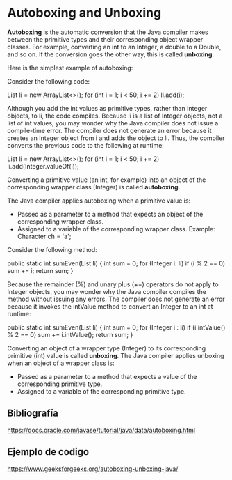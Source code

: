 # Autoboxing and Unboxing

**Autoboxing** is the automatic conversion that the Java compiler makes between the primitive types and their corresponding object wrapper classes. For example, converting an int to an Integer, a double to a Double, and so on. 
If the conversion goes the other way, this is called **unboxing**.

Here is the simplest example of autoboxing:

Consider the following code:

List<Integer> li = new ArrayList<>();
for (int i = 1; i < 50; i += 2)
    li.add(i);

Although you add the int values as primitive types, rather than Integer objects, to li, the code compiles. Because li is a list of Integer objects, not a list of int values, you may wonder why the Java compiler does not issue a compile-time error. The compiler does not generate an error because it creates an Integer object from i and adds the object to li. Thus, the compiler converts the previous code to the following at runtime:

List<Integer> li = new ArrayList<>();
for (int i = 1; i < 50; i += 2)
    li.add(Integer.valueOf(i));
    
Converting a primitive value (an int, for example) into an object of the corresponding wrapper class (Integer) is called **autoboxing**. 

The Java compiler applies autoboxing when a primitive value is:
   * Passed as a parameter to a method that expects an object of the corresponding wrapper class.
   * Assigned to a variable of the corresponding wrapper class.
		Example: Character ch = 'a';

Consider the following method:

public static int sumEven(List<Integer> li) {
    int sum = 0;
    for (Integer i: li)
        if (i % 2 == 0)
            sum += i;
        return sum;
}

Because the remainder (%) and unary plus (+=) operators do not apply to Integer objects, you may wonder why the Java compiler compiles the method without issuing any errors. The compiler does not generate an error because it invokes the intValue method to convert an Integer to an int at runtime:

public static int sumEven(List<Integer> li) {
    int sum = 0;
    for (Integer i : li)
        if (i.intValue() % 2 == 0)
            sum += i.intValue();
        return sum;
}

Converting an object of a wrapper type (Integer) to its corresponding primitive (int) value is called **unboxing**. 
The Java compiler applies unboxing when an object of a wrapper class is:

   * Passed as a parameter to a method that expects a value of the corresponding primitive type.
   * Assigned to a variable of the corresponding primitive type.

## Bibliografía
https://docs.oracle.com/javase/tutorial/java/data/autoboxing.html

## Ejemplo de codigo
https://www.geeksforgeeks.org/autoboxing-unboxing-java/
